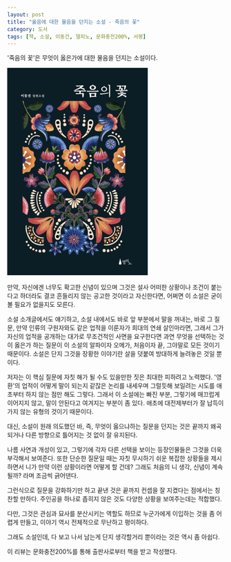 ```yaml
---
layout: post
title: "옳음에 대한 물음을 던지는 소설 - 죽음의 꽃"
category: 도서
tags: [책, 소설, 이동건, 델피노, 문화충전200%, 서평]
---
```


'죽음의 꽃'은
무엇이 옳은가에 대한 물음을 던지는 소설이다.

![표지](/images/flower-of-death-book-h480.jpg)

만약, 자신에겐 너무도 확고한 신념이 있으며
그것은 설사 어떠한 상황이나 조건이 붙는다고 하더라도
결코 흔들리지 않는 공고한 것이라고 자신한다면,
어쩌면 이 소설은 굳이 볼 필요가 없을지도 모른다.

소설 소개글에서도 얘기하고,
소설 내에서도 바로 앞 부분에서 말을 꺼내는,
바로 그 질문,
만약 인류의 구원자와도 같은 업적을 이룬자가
희대의 연쇄 살인마라면,
그래서 그가 자신의 업적을 공개하는 대가로 무조건적인 사면을 요구한다면
과연 무엇을 선택하는 것이 옳은가 하는 질문이
이 소설의 알파이자 오메가, 처음이자 끝, 그야말로 모든 것이기 때문이다.
소설은 단지 그것을 장황한 이야기란 살을 덧붙여 방대하게 늘려놓은 것일 뿐이다.

저자는 이 핵심 질문에 자칫 해가 될 수도 있을만한 짓은 최대한 피하려고 노력했다.
'영환'의 업적이 어떻게 말이 되는지 같잖은 논리를 내세우며 그럴듯해 보일려는 시도를 애초부터 하지 않는 점만 해도 그렇다.
그래서 이 소설에는 빠진 부분, 그렇기에 매끄럽게 이어지지 않고, 말이 안된다고 여겨지는 부분이 좀 있다.
애초에 대전제부터가 잘 납득이 가지 않는 유형의 것이기 때문이다.

대신, 소설이 원래 의도했던 바,
즉, 무엇이 옳으냐하는 질문을 던지는 것은
끝까지 왜곡되거나 다른 방향으로 틀어지는 것 없이 잘 유지된다.

나름 사연과 개성이 있고,
그렇기에 각자 다른 선택을 보이는 등장인물들은 그것을 더욱 부각해서 보여준다.
또한 단순한 질문일 때는 자칫 무시하기 쉬운 복잡한 상황들을 제시하면서
니가 만약 이런 상황이라면 어떻게 할 건데? 그래도 처음의 니 생각, 신념이 계속 될까?
라며 조금씩 긁어댄다.

그런식으로 질문을 강화하기만 하고 끝낸 것은
끝까지 컨셉을 잘 지켰다는 점에서는 칭찬할 만하다.
주인공을 하나로 좁히지 않은 것도 다양한 상황을 보여주는데는 적합했다.

다만, 그것은 관심과 묘사를 분산시키는 역할도 하므로
누군가에게 이입하는 것을 좀 어렵게 만들고,
이야기 역시 전체적으로 무난하고 평이하다.

그래도 소설인데, 다 보고 나서 남는게 단지 생각할거리 뿐이라는 것은 역시 좀 아쉽다.



<div class="im im-info">
이 리뷰는 문화충전200%를 통해 출판사로부터 책을 받고 작성했다.
</div>
